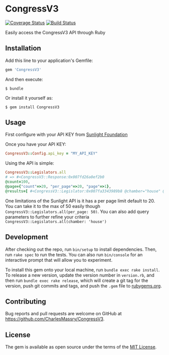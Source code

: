 # CongressV3

[![Coverage Status](https://coveralls.io/repos/github/CharlesMassry/CongressV3/badge.svg?branch=master)](https://coveralls.io/github/CharlesMassry/CongressV3?branch=master)
[![Build Status](https://travis-ci.org/CharlesMassry/CongressV3.svg?branch=master)](https://travis-ci.org/CharlesMassry/CongressV3)

Easily access the CongressV3 API through Ruby

## Installation

Add this line to your application's Gemfile:

```ruby
gem 'CongressV3'
```

And then execute:

    $ bundle

Or install it yourself as:

    $ gem install CongressV3

## Usage

First configure with your API KEY from [Sunlight Foundation](http://sunlightfoundation.com/api/accounts/register/)

Once you have your API KEY:

```ruby
CongressV3::Config.api_key = "MY_API_KEY"
```
 
Using the API is simple:

```ruby
CongressV3::Legislators.all
# => #<CongressV3::Response:0x007fd26a0ef2b0
@count=100,
@page={"count"=>20, "per_page"=>20, "page"=>1},
@results=[ #<CongressV3::Legislator:0x007fa3343989b8 @chamber="house" @in_office=true> ]>
```

One limitations of the Sunlight API is it has a per page limit default to 20. You can take it to the max of 50 easily though `CongressV3::Legislators.all(per_page: 50)`. You can also add query parameters to further refine your criteria `CongressV3::Legislators.all(chamber: 'house')`

## Development

After checking out the repo, run `bin/setup` to install dependencies. Then, run `rake spec` to run the tests. You can also run `bin/console` for an interactive prompt that will allow you to experiment.

To install this gem onto your local machine, run `bundle exec rake install`. To release a new version, update the version number in `version.rb`, and then run `bundle exec rake release`, which will create a git tag for the version, push git commits and tags, and push the `.gem` file to [rubygems.org](https://rubygems.org).

## Contributing

Bug reports and pull requests are welcome on GitHub at https://github.com/CharlesMassry/CongressV3.


## License

The gem is available as open source under the terms of the [MIT License](http://opensource.org/licenses/MIT).

